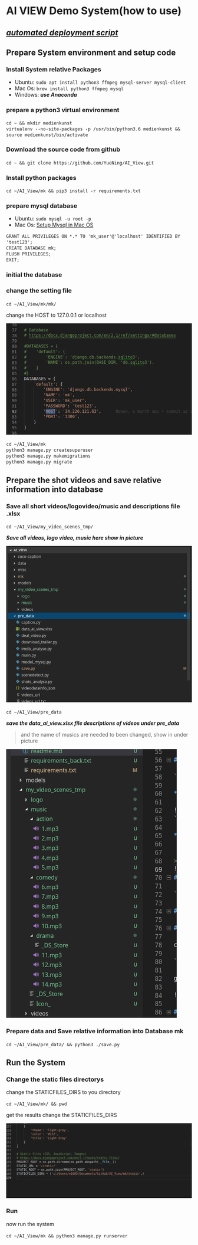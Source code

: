 # AI VIEW Demo System(how to use)
## ***[automated deployment script](https://github.com/YueNing/AI_View/tree/master/deploy_scripts)***
## Prepare System environment and setup code
### Install System relative Packages

- Ubuntu: `sudo apt install python3 ffmpeg mysql-server mysql-client`
- Mac Os: `brew install python3 ffmpeg mysql`
- Windows: ***use Anaconda***

### prepare a python3 virtual environment 

```
cd ~ && mkdir medienkunst
virtualenv --no-site-packages -p /usr/bin/python3.6 medienkunst && source medienkunst/bin/activate
```

### Download the source code from github

`cd ~ && git clone https://github.com/YueNing/AI_View.git`

### Install python packages

`cd ~/AI_View/mk && pip3 install -r requirements.txt`

### prepare mysql database

- Ubuntu: `sudo mysql -u root -p`
- Mac Os: [Setup Mysql in Mac OS](https://gist.github.com/nrollr/3f57fc15ded7dddddcc4e82fe137b58e)

```
GRANT ALL PRIVILEGES ON *.* TO 'mk_user'@'localhost' IDENTIFIED BY 'test123';
CREATE DATABASE mk;
FLUSH PRIVILEGES;
EXIT;
```

### initial the database

### change the setting file 

`cd ~/AI_View/mk/mk/`

change the HOST to 127.0.0.1 or localhost

![setting](static/images/setting.png)

```
cd ~/AI_View/mk 
python3 manage.py createsuperuser
python3 manage.py makemigrations
python3 manage.py migrate
```

## Prepare the shot videos and save relative information into database

### Save all short videos/logovideo/music and descriptions file .xlsx

`cd ~/AI_View/my_video_scenes_tmp/`

***Save all videos, logo video, music here show in picture***

![treefile](static/images/treefile.png)

`cd ~/AI_View/pre_data`

***save the data_ai_view.xlsx file descriptions of videos under pre_data***


> and the name of musics are needed to been changed, show in under picture

![music](static/images/music.png)
### Prepare data and Save relative information into Database mk

`cd ~/AI_View/pre_data/ && python3 ./save.py`

## Run the System

### Change the static files directorys

change the STATICFILES_DIRS to you directory

`cd ~/AI_View/mk/ && pwd`

get the results change the STATICFILES_DIRS

![statics files](static/images/static.png)

### Run

now run the system 

`cd ~/AI_View/mk && python3 manage.py runserver `


